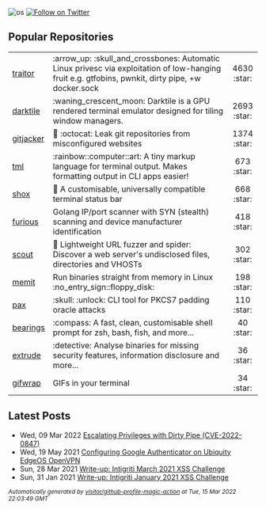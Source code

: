 ![os](https://user-images.githubusercontent.com/1187060/158480201-95883618-7766-4922-ba84-a332b826767b.gif)
[![Follow on Twitter](https://img.shields.io/twitter/url/https/twitter.com/liam_galvin.svg?style=social&label=Follow%20%40liam_galvin)](https://twitter.com/liam_galvin)

## Popular Repositories
<table>
<tr><td><a href="https://github.com/liamg/traitor">traitor</a></td><td>:arrow_up: :skull_and_crossbones: Automatic Linux privesc via exploitation of low-hanging fruit e.g. gtfobins, pwnkit, dirty pipe, +w docker.sock</td><td align="center" width="12%">4630 :star:</td></tr>
<tr><td><a href="https://github.com/liamg/darktile">darktile</a></td><td>:waning_crescent_moon: Darktile is a GPU rendered terminal emulator designed for tiling window managers. </td><td align="center" width="12%">2693 :star:</td></tr>
<tr><td><a href="https://github.com/liamg/gitjacker">gitjacker</a></td><td>🔪 :octocat: Leak git repositories from misconfigured websites</td><td align="center" width="12%">1374 :star:</td></tr>
<tr><td><a href="https://github.com/liamg/tml">tml</a></td><td>:rainbow::computer::art: A tiny markup language for terminal output. Makes formatting output in CLI apps easier!</td><td align="center" width="12%">673 :star:</td></tr>
<tr><td><a href="https://github.com/liamg/shox">shox</a></td><td>🍫 A customisable, universally compatible terminal status bar</td><td align="center" width="12%">668 :star:</td></tr>
<tr><td><a href="https://github.com/liamg/furious">furious</a></td><td>Golang IP/port scanner with SYN (stealth) scanning and device manufacturer identification</td><td align="center" width="12%">418 :star:</td></tr>
<tr><td><a href="https://github.com/liamg/scout">scout</a></td><td>🔭 Lightweight URL fuzzer and spider: Discover a web server's undisclosed files, directories and VHOSTs</td><td align="center" width="12%">302 :star:</td></tr>
<tr><td><a href="https://github.com/liamg/memit">memit</a></td><td>Run binaries straight from memory in Linux :no_entry_sign::floppy_disk: </td><td align="center" width="12%">198 :star:</td></tr>
<tr><td><a href="https://github.com/liamg/pax">pax</a></td><td>:skull: :unlock: CLI tool for PKCS7 padding oracle attacks</td><td align="center" width="12%">110 :star:</td></tr>
<tr><td><a href="https://github.com/liamg/bearings">bearings</a></td><td>:compass: A fast, clean, customisable shell prompt for zsh, bash, fish, and more...</td><td align="center" width="12%">40 :star:</td></tr>
<tr><td><a href="https://github.com/liamg/extrude">extrude</a></td><td>:detective: Analyse binaries for missing security features, information disclosure and more...</td><td align="center" width="12%">36 :star:</td></tr>
<tr><td><a href="https://github.com/liamg/gifwrap">gifwrap</a></td><td>GIFs in your terminal</td><td align="center" width="12%">34 :star:</td></tr>
</table>

## Latest Posts

 - Wed, 09 Mar 2022 [Escalating Privileges with Dirty Pipe (CVE-2022-0847)](https://www.liam-galvin.co.uk/security/2022/03/09/dirty-pipe-lpe.html)
 - Wed, 19 May 2021 [Configuring Google Authenticator on Ubiquity EdgeOS OpenVPN](https://www.liam-galvin.co.uk/security/2021/05/19/configuring-2fa-using-google-authenticator-on-ubiquity-edgeos-openvpn.html)
 - Sun, 28 Mar 2021 [Write-up: Intigriti March 2021 XSS Challenge](https://www.liam-galvin.co.uk/security/2021/03/28/intigriti-0321-xss-challenge-write-up.html)
 - Sun, 31 Jan 2021 [Write-up: Intigriti January 2021 XSS Challenge](https://www.liam-galvin.co.uk/security/2021/01/31/intigriti-0121-xss-challenge-write-up.html)

<sub><i>Automatically generated by [visitor/github-profile-magic-action](https://github.com/visitor/github-profile-magic-action) at Tue, 15 Mar 2022 22:03:49 GMT</i></sub>
